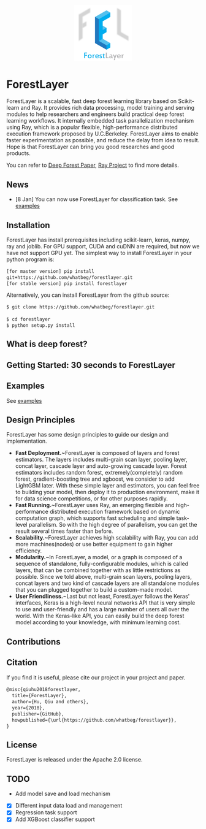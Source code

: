 <a href="https://github.com/whatbeg/forestflow">
<div align="center">
	<img src="logo.jpg" width="30%" height="18%"/>
</div>
</a>

# ForestLayer

ForestLayer is a scalable, fast deep forest learning library based on Scikit-learn and Ray.
It provides rich data processing, model training and serving modules to help researchers and engineers build practical deep forest learning workflows.
It internally embedded task parallelization mechanism using Ray, which is a popular flexible, high-performance distributed execution framework proposed by U.C.Berkeley.
ForestLayer aims to enable faster experimentation as possible, and reduce the delay from idea to result.
Hope is that ForestLayer can bring you good researches and good products.

You can refer to [Deep Forest Paper](https://arxiv.org/abs/1702.08835), [Ray Project](https://github.com/ray-project/ray) to find more details.

## News

* [8 Jan] You can now use ForestLayer for classification task. See [examples](https://github.com/whatbeg/forestlayer/tree/master/examples)

## Installation

ForestLayer has install prerequisites including scikit-learn, keras, numpy, ray and joblib. For GPU support, CUDA and cuDNN are required, but now we have not support GPU yet. The simplest way to install ForestLayer in your python program is:
```
[for master version] pip install git+https://github.com/whatbeg/forestlayer.git
[for stable version] pip install forestlayer
```

Alternatively, you can install ForestLayer from the github source:
```
$ git clone https://github.com/whatbeg/forestlayer.git

$ cd forestlayer
$ python setup.py install
```

## What is deep forest?

## Getting Started: 30 seconds to ForestLayer

## Examples

See [examples](https://github.com/whatbeg/forestlayer/tree/master/examples)

## Design Principles

ForestLayer has some design principles to guide our design and implementation.
* **Fast Deployment.**~ForestLayer is composed of layers and forest estimators. The layers includes multi-grain scan layer, pooling layer, concat layer, cascade layer and auto-growing cascade layer. Forest estimators includes random forest, extremely(completely) random forest, gradient-boosting tree and xgboost, we consider to add LightGBM later. With these simple layer and estimators, you can feel free to building your model, then deploy it to production environment, make it for data science competitions, or for other purposes rapidly.
* **Fast Running.**~ForestLayer uses Ray, an emerging flexible and high-performance distributed execution framework based on dynamic computation graph, which supports fast scheduling and simple task-level parallelism. So with the high degree of parallelism, you can get the result several times faster than before.
* **Scalability.**~ForestLayer achieves high scalability with Ray, you can add more machines(nodes) or use better equipment to gain higher efficiency.
* **Modularity.**~In ForestLayer, a model, or a graph is composed of a sequence of standalone, fully-configurable modules, which is called layers, that can be combined together with as little restrictions as possible. Since we told above, multi-grain scan layers, pooling layers, concat layers and two kind of cascade layers are all standalone modules that you can plugged together to build a custom-made model.
* **User Friendliness.**~Last but not least, ForestLayer follows the Keras' interfaces, Keras is a high-level neural networks API that is very simple to use and user-friendly and has a large number of users all over the world. With the Keras-like API, you can easily build the deep forest model according to your knowledge, with minimum learning cost.

## Contributions

## Citation

If you find it is useful, please cite our project in your project and paper.
```
@misc{qiuhu2018forestlayer,
  title={ForestLayer},
  author={Hu, Qiu and others},
  year={2018},
  publisher={GitHub},
  howpublished={\url{https://github.com/whatbeg/forestlayer}},
}
```


## License

ForestLayer is released under the Apache 2.0 license.

## TODO

* Add model save and load mechanism
* [x] Different input data load and management
* [x] Regression task support
* [x] Add XGBoost classifier support

